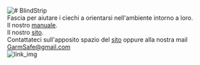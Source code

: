 ![# BlindStrip ](http://garmsafe.altervista.org/aaaaNONCancellare/blindstrip-iloveimg-resized.png)<br />
Fascia per aiutare i ciechi a orientarsi nell'ambiente intorno a loro.<br />
Il nostro [manuale](https://docs.google.com/document/d/1qRAtuIl6FUsTlUa73K1RQWUopP-eNmoJ3JfdBaxUHUY/edit?usp=sharing).<br/>
Il nostro [sito](http://www.garmsafe.altervista.org/).<br/>
Contattateci sull'apposito spazio del [sito](http://garmsafe.altervista.org/pagine/pagina-contatti.php) oppure alla nostra mail GarmSafe@gmail.com<br/>
![link_img](http://garmsafe.altervista.org/aaaaNONCancellare/Logo_Azienda_Definitivo_lungo.png)
